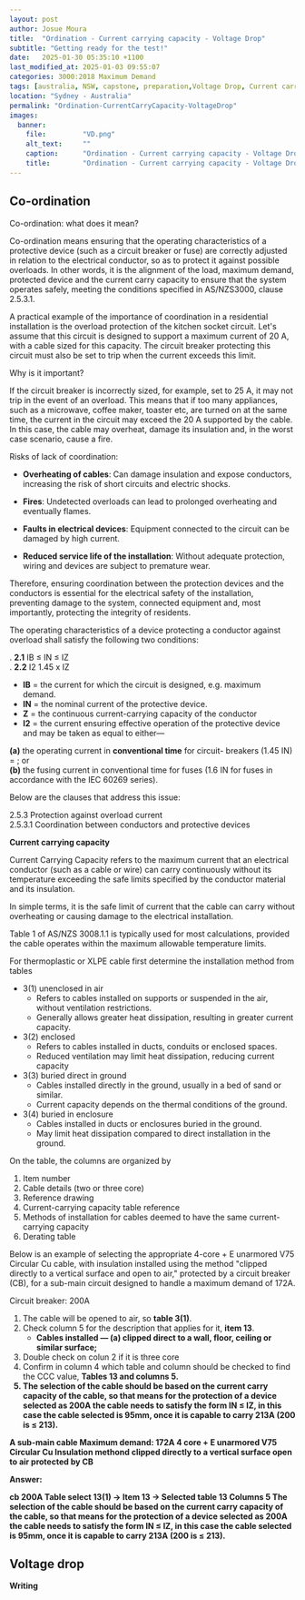```yaml
---
layout: post
author: Josue Moura
title:  "Ordination - Current carrying capacity - Voltage Drop"
subtitle: "Getting ready for the test!"
date:   2025-01-30 05:35:10 +1100
last_modified_at: 2025-01-03 09:55:07
categories: 3000:2018 Maximum Demand
tags: [australia, NSW, capstone, preparation,Voltage Drop, Current carrying capacity, Ordination]
location: "Sydney - Australia"
permalink: "Ordination-CurrentCarryCapacity-VoltageDrop"
images:
  banner:
    file:         "VD.png"
    alt_text:     ""
    caption:      "Ordination - Current carrying capacity - Voltage Drop"
    title:        "Ordination - Current carrying capacity - Voltage Drop"
---
```

<link href="https://cdnjs.cloudflare.com/ajax/libs/font-awesome/6.0.0-beta3/css/all.min.css" rel="stylesheet">
<style>

  .iconImage {
      font-size: 40px; /* Tamanho do ícone */
    }

    /* Sentence container */
    .mxiImgInteraction {
      position: relative;
      display: inline-block;
      cursor: pointer;
    }

    /* Image initially hidden */
    .mxiImgInteraction img {
      display: none;
      position: absolute;
      top: 100%; /* Show below the phrase */
      left: 0;
      width: 400px; /* Show the size */
      border: 1px solid #ccc;
      background: #fff;
      padding: 5px;
      box-shadow: 0 4px 8px rgba(0, 0, 0, 0.2);
    }

    /* Display image on mouseover */
    .mxiImgInteraction:hover img {
      display: block;
    }

    /* Media query for small screens (mobile and tablet) */
@media (max-width: 768px) {
  .mxiImgInteraction img {
    position: fixed; /* Fix the position relative to the viewport */
    top: 50%; /* Center vertically */
    left: 50%; /* Center horizontally */
    transform: translate(-50%, -50%); /* Adjust position */
    width: 90%; /* Adjust size to fit smaller screens */
    max-width: 400px; /* Prevent the image from being too large */
    z-index: 1000; /* Ensure it appears on top of other elements */
  }
}


.circle {
    display: inline-block;
    padding: 10px;
    border: 2px solid red;
    border-radius: 50%;
    text-align: center;
    white-space: nowrap;
    color: red;
    position: relative;
  }

  .circle:hover::after {
    content: '≤ 63A one hour \A >63A two hours'; 
    white-space: pre;
    position: absolute;
    bottom: 150%;
    left: 50%;
    transform: translateX(-50%);
    background-color: black;
    color: white; 
    padding: 5px;
    border-radius: 5px;
    font-size: 12px;
    opacity: 0;
    transition: opacity 0.3s ease;
    opacity: 1;
  }

  .circle:hover::before {
    content: '';
    position: absolute;
    bottom: 120%;
    left: 50%;
    transform: translateX(-50%);
    border-width: 5px;
    border-style: solid;
    border-color: black transparent transparent transparent;
    opacity: 1; 
  }

  /* CB */
  .circleCB {
    display: inline-block;
    padding: 10px;
    border: 2px solid blue;
    border-radius: 50%;
    text-align: center;
    white-space: nowrap;
    color: red;
    position: relative;
  }

  .circleCB:hover::after {
    content: url('assets/images/capstone/Co-o_CCC_VD/form.png'); 
    white-space: pre;
    position: absolute;
    bottom: 150%;
    left: 50%;
    transform: translateX(-50%);
    color: white; 
    padding: 5px;
    border-radius: 5px;
    font-size: 12px;
    opacity: 0;
    transition: opacity 0.3s ease;
    opacity: 1;
  }

  @media (max-width: 768px) {
    .circleCB:hover::after {
        position: fixed; 
        top: 50%; 
        left: 50%;
        transform: translate(-50%, -50%); 
        width: 90%;
        max-width: 400px; 
        z-index: 1000; 
    }
}

  .circleCB:hover::before {
    content: '';
    position: absolute;
    bottom: 120%;
    left: 50%;
    transform: translateX(-50%);
    border-width: 5px;
    border-style: solid;
    border-color: black transparent transparent transparent;
    opacity: 1; 
  }

  /* Fuse */
  .circleFuse {
    display: inline-block;
    padding: 10px;
    border: 2px solid blue;
    border-radius: 50%;
    text-align: center;
    white-space: nowrap;
    color: red;
    position: relative;
  }

  .circleFuse:hover::after {
    content: url('assets/images/capstone/Co-o_CCC_VD/form2.png'); 
    white-space: pre;
    position: absolute;
    bottom: 150%;
    left: 50%;
    transform: translateX(-50%);
    color: white; 
    padding: 5px;
    border-radius: 5px;
    font-size: 12px;
    opacity: 0;
    transition: opacity 0.3s ease;
    opacity: 1;
  }

  @media (max-width: 768px) {
    .circleFuse:hover::after {
        position: fixed; 
        top: 50%; 
        left: 50%;
        transform: translate(-50%, -50%); 
        width: 90%;
        max-width: 400px; 
        z-index: 1000; 
    }
  }

  .circleFuse:hover::before {
    content: '';
    position: absolute;
    bottom: 120%;
    left: 50%;
    transform: translateX(-50%);
    border-width: 5px;
    border-style: solid;
    border-color: black transparent transparent transparent;
    opacity: 1; 
  }

  /* Table 1 */
  .circleT1 {
      display: inline-block;
      padding: 10px;
      border: 2px solid blue;
      border-radius: 50%;
      text-align: center;
      white-space: nowrap;
      color: red;
      position: relative;
      cursor: pointer;
    }

    .circleT1:hover::after {
      content: '';
      position: fixed;
      top: 50%;
      left: 50%;
      transform: translate(-50%, -50%);
      width: 90%; 
      max-width: 400px; 
      aspect-ratio: 1 / 1; 
      background-image: url('assets/images/capstone/Co-o_CCC_VD/t1.png'); 
      background-size: contain; 
      background-repeat: no-repeat; 
      background-position: center; 
      z-index: 1000;
      opacity: 1;
      transition: opacity 0.3s ease;
      pointer-events: none;
    }

    .circleT1:hover::before {
      content: '';
      position: fixed; 
      top: 50%; 
      left: 50%;
      transform: translate(-50%, -50%);
      border-width: 10px;
      border-style: solid;
      border-color: black transparent transparent transparent;
      opacity: 1; 
      z-index: 1001; 
      pointer-events: none;
    }

    @media (max-width: 768px) {
      .circleT1:hover::after {
        width: 80%; 
        max-width: 300px; 
        aspect-ratio: 1 / 1; 
        background-size: contain;
        background-position: center;
      }

      .circleT1:hover::before {
        position: fixed; 
        top: 50%; 
        left: 50%;
        transform: translate(-50%, -50%);
        border-width: 10px;
        border-style: solid;
        border-color: black transparent transparent transparent;
        opacity: 1; 
        z-index: 1001; 
      }
    }

/* temp */

    .typing {
      font-size: 24px;
      font-weight: bold;
      color: #333;
    }

    .dots::after {
      content: "";
      display: inline-block;
      animation: dots 1.5s steps(4, end) infinite;
    }

    @keyframes dots {
      0% {
        content: "";
      }
      25% {
        content: ".";
      }
      50% {
        content: "..";
      }
      75% {
        content: "...";
      }
      100% {
        content: "";
      }
    }
/* temp */
  </style>

<h2>Co-ordination</h2>

Co-ordination: what does it mean?

Co-ordination means ensuring that the operating characteristics of a protective device (such as a circuit breaker or fuse) are correctly adjusted in relation to the electrical conductor, so as to protect it against possible overloads. In other words, it is the alignment of the load, maximum demand, protected device and the current carry capacity to ensure that the system operates safely, meeting the conditions specified in AS/NZS3000, clause 2.5.3.1.


A practical example of the importance of coordination in a residential installation is the overload protection of the kitchen socket circuit. Let's assume that this circuit is designed to support a maximum current of 20 A, with a cable sized for this capacity. The circuit breaker protecting this circuit must also be set to trip when the current exceeds this limit.

Why is it important?

If the circuit breaker is incorrectly sized, for example, set to 25 A, it may not trip in the event of an overload. This means that if too many appliances, such as a microwave, coffee maker, toaster etc, are turned on at the same time, the current in the circuit may exceed the 20 A supported by the cable. In this case, the cable may overheat, damage its insulation and, in the worst case scenario, cause a fire.

Risks of lack of coordination:

- <b>Overheating of cables</b>: Can damage insulation and expose conductors, increasing the risk of short circuits and electric shocks.

- <b>Fires</b>: Undetected overloads can lead to prolonged overheating and eventually flames.

- <b>Faults in electrical devices</b>: Equipment connected to the circuit can be damaged by high current.

- <b>Reduced service life of the installation</b>: Without adequate protection, wiring and devices are subject to premature wear.

Therefore, ensuring coordination between the protection devices and the conductors is essential for the electrical safety of the installation, preventing damage to the system, connected equipment and, most importantly, protecting the integrity of residents.

The operating characteristics of a device protecting a conductor against overload shall satisfy the following two conditions: 

. <b>2.1</b>   IB ≤ IN ≤ IZ  
. <b>2.2</b>   I2 1.45 x IZ 

-  <b>IB</b> = the current for which the circuit is designed, e.g. maximum demand. <span class="mxiImgInteraction"><i class="fas fa-solid fa-image iconExclamation" aria-hidden="true"></i><img src="assets/images/capstone/Co-o_CCC_VD/vdimg.png" alt="Imagem de exemplo"></span>  
-  <b>IN</b> = the nominal current of the protective device. <span class="mxiImgInteraction"><i class="fas fa-solid fa-image iconExclamation" aria-hidden="true"></i><img src="assets/images/capstone/Co-o_CCC_VD/pDevices.jpg" alt="Imagem de exemplo"></span>  
-  <b>Z</b> = the continuous current-carrying capacity of the conductor
<span class="mxiImgInteraction"><i class="fas fa-solid fa-image iconExclamation" aria-hidden="true"></i><img src="assets/images/capstone/Co-o_CCC_VD/cable.jpg" alt="Imagem de exemplo"></span>  
-  <b>I2</b> = the current ensuring effective operation of the protective device and may be taken as equal to either—  

<b>(a)</b> the operating current in <span class="circle"><b> conventional time</b></span> for <span class="circleCB">circuit- breakers</span> (1.45 IN) = ; or  
<b>(b)</b> the fusing current in conventional time for <span class="circleFuse">fuses</span> (1.6 IN for fuses in accordance with the IEC 60269 series).

Below are the clauses that address this issue:

2.5.3 Protection against overload current  
2.5.3.1 Coordination between conductors and protective devices 

**Current carrying capacity**

Current Carrying Capacity refers to the maximum current that an electrical conductor (such as a cable or wire) can carry continuously without its temperature exceeding the safe limits specified by the conductor material and its insulation.

In simple terms, it is the safe limit of current that the cable can carry without overheating or causing damage to the electrical installation.

<span class="circleT1">Table 1</span> of AS/NZS 3008.1.1 is typically used for most calculations, provided the cable operates within the maximum allowable temperature limits.

For thermoplastic or XLPE cable first determine the installation method from tables

- 3(1) unenclosed in air
  - Refers to cables installed on supports or suspended in the air, without ventilation restrictions.
  - Generally allows greater heat dissipation, resulting in greater current capacity.
- 3(2) enclosed
  - Refers to cables installed in ducts, conduits or enclosed spaces.
  - Reduced ventilation may limit heat dissipation, reducing current capacity
- 3(3) buried direct in ground
  - Cables installed directly in the ground, usually in a bed of sand or similar.
  - Current capacity depends on the thermal conditions of the ground.
- 3(4) buried in enclosure
  - Cables installed in ducts or enclosures buried in the ground.
  - May limit heat dissipation compared to direct installation in the ground.

On the table, the columns are organized by

1. Item number  
2. Cable details (two or three core)  
3. Reference drawing  
4. Current-carrying capacity table reference  
5. Methods of installation for cables deemed to have the same current-carrying capacity  
6. Derating table  


Below is an example of selecting the appropriate 4-core + E unarmored V75 Circular Cu cable, with insulation installed using the method "clipped directly to a vertical surface and open to air," protected by a circuit breaker (CB), for a sub-main circuit designed to handle a maximum demand of 172A.

Circuit breaker: 200A  

1. The cable will be opened to air, so <b> table  3(1)</b>.  
2. Check column 5 for the description that applies for it, <b> item 13</b>.    
    - <b>Cables installed — (a) clipped direct to a wall, floor, ceiling or similar surface;</b>
3. Double check on colun 2 if it is three core  
4. Confirm in column 4 which table and column should be checked to find the CCC value, <b> Tables 13 and columns 5.  
5. The selection of the cable should be based on the current carry capacity of the cable, so that means for the protection of a device selected as 200A the cable needs to satisfy the form IN ≤ IZ, in this case the cable selected is 95mm, once it is capable to carry 213A (200 is ≤ 213).  

A sub-main cable
Maximum demand: 172A
4 core + E unarmored V75 Circular Cu
Insulation methond clipped directly to a vertical surface open to air protected by CB


Answer:

cb 200A
Table select 13(1) -> Item 13 -> Selected table 13 Columns 5
The selection of the cable should be based on the current carry capacity of the cable, so that means for the protection of a device selected as 200A the cable needs to satisfy the form IN ≤ IZ, in this case the cable selected is 95mm, once it is capable to carry 213A (200 is ≤ 213).

<h2>Voltage drop</h2>

<div class="typing">
    Writing<span class="dots"></span>
</div>